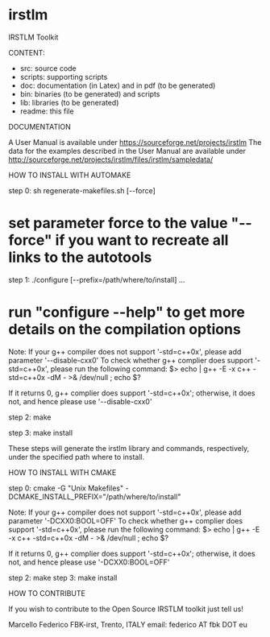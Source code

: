 # irstlm
IRSTLM Toolkit 

CONTENT:

- src: source code
- scripts: supporting scripts
- doc: documentation (in Latex) and in pdf (to be generated)
- bin: binaries (to be generated) and scripts
- lib: libraries (to be generated)
- readme: this file

DOCUMENTATION

A User Manual is available under https://sourceforge.net/projects/irstlm
The data for the examples described in the User Manual are available under http://sourceforge.net/projects/irstlm/files/irstlm/sampledata/

HOW TO INSTALL WITH AUTOMAKE

step 0: sh regenerate-makefiles.sh [--force]
# set parameter force to the value "--force" if you want to recreate all links to the autotools

step 1: ./configure [--prefix=/path/where/to/install] ...
# run "configure --help" to get more details on the compilation options

Note: If your g++ compiler does not support '-std=c++0x', please add parameter '--disable-cxx0'
To check whether g++ complier does support '-std=c++0x', please run the following command:
$> echo | g++ -E -x c++ -std=c++0x -dM - >& /dev/null ; echo $?

If it returns 0, g++ complier does support '-std=c++0x'; otherwise, it does not, and hence please use '--disable-cxx0'

step 2: make

step 3: make install

These steps will generate the irstlm library and commands, respectively,
under the specified path where to install.

HOW TO INSTALL WITH CMAKE

step 0: cmake -G "Unix Makefiles" -DCMAKE_INSTALL_PREFIX="/path/where/to/install"

Note: If your g++ compiler does not support '-std=c++0x', please add parameter '-DCXX0:BOOL=OFF'
To check whether g++ complier does support '-std=c++0x', please run the following command:
$> echo | g++ -E -x c++ -std=c++0x -dM - >& /dev/null ; echo $?

If it returns 0, g++ complier does support '-std=c++0x'; otherwise, it does not, and hence please use '-DCXX0:BOOL=OFF'

step 2: make
step 3: make install

HOW TO CONTRIBUTE

If you wish to contribute to the Open Source IRSTLM toolkit just tell us! 

Marcello Federico
FBK-irst, Trento, ITALY
email: federico AT fbk DOT eu

